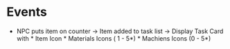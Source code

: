 # Events

* NPC puts item on counter
 -> Item added to task list
    -> Display Task Card with
      * Item Icon
      * Materials Icons ( 1 - 5*)
      * Machiens Icons (0 - 5*)

